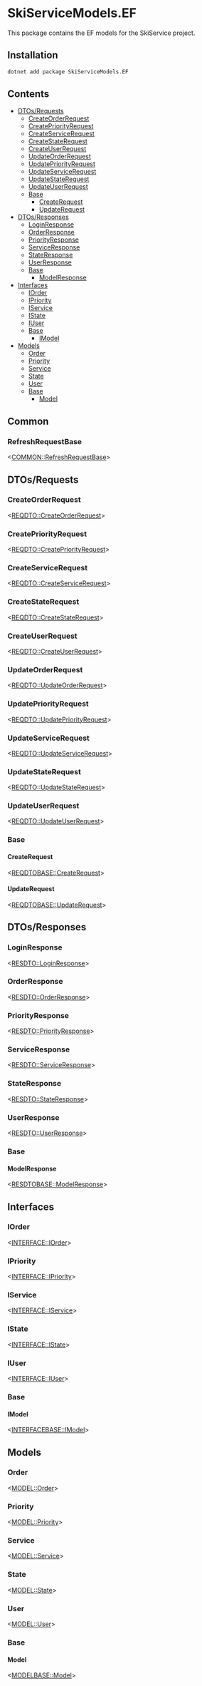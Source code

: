 ﻿# SkiServiceModels.EF

This package contains the EF models for the SkiService project.

## Installation

```bash
dotnet add package SkiServiceModels.EF
```

## Contents

<!--TOC-->
  - [DTOs/Requests](#dtosrequests)
    - [CreateOrderRequest](#createorderrequest)
    - [CreatePriorityRequest](#createpriorityrequest)
    - [CreateServiceRequest](#createservicerequest)
    - [CreateStateRequest](#createstaterequest)
    - [CreateUserRequest](#createuserrequest)
    - [UpdateOrderRequest](#updateorderrequest)
    - [UpdatePriorityRequest](#updatepriorityrequest)
    - [UpdateServiceRequest](#updateservicerequest)
    - [UpdateStateRequest](#updatestaterequest)
    - [UpdateUserRequest](#updateuserrequest)
    - [Base](#base)
      - [CreateRequest](#createrequest)
      - [UpdateRequest](#updaterequest)
  - [DTOs/Responses](#dtosresponses)
    - [LoginResponse](#loginresponse)
    - [OrderResponse](#orderresponse)
    - [PriorityResponse](#priorityresponse)
    - [ServiceResponse](#serviceresponse)
    - [StateResponse](#stateresponse)
    - [UserResponse](#userresponse)
    - [Base](#base)
      - [ModelResponse](#modelresponse)
  - [Interfaces](#interfaces)
    - [IOrder](#iorder)
    - [IPriority](#ipriority)
    - [IService](#iservice)
    - [IState](#istate)
    - [IUser](#iuser)
    - [Base](#base)
      - [IModel](#imodel)
  - [Models](#models)
    - [Order](#order)
    - [Priority](#priority)
    - [Service](#service)
    - [State](#state)
    - [User](#user)
    - [Base](#base)
      - [Model](#model)
<!--/TOC-->

## Common

### RefreshRequestBase
<<COMMON::RefreshRequestBase>>

## DTOs/Requests

### CreateOrderRequest
<<REQDTO::CreateOrderRequest>>

### CreatePriorityRequest
<<REQDTO::CreatePriorityRequest>>

### CreateServiceRequest
<<REQDTO::CreateServiceRequest>>

### CreateStateRequest
<<REQDTO::CreateStateRequest>>

### CreateUserRequest
<<REQDTO::CreateUserRequest>>

### UpdateOrderRequest
<<REQDTO::UpdateOrderRequest>>

### UpdatePriorityRequest
<<REQDTO::UpdatePriorityRequest>>

### UpdateServiceRequest
<<REQDTO::UpdateServiceRequest>>

### UpdateStateRequest
<<REQDTO::UpdateStateRequest>>

### UpdateUserRequest
<<REQDTO::UpdateUserRequest>>

### Base

#### CreateRequest
<<REQDTOBASE::CreateRequest>>

#### UpdateRequest
<<REQDTOBASE::UpdateRequest>>

## DTOs/Responses

### LoginResponse
<<RESDTO::LoginResponse>>

### OrderResponse
<<RESDTO::OrderResponse>>

### PriorityResponse
<<RESDTO::PriorityResponse>>

### ServiceResponse
<<RESDTO::ServiceResponse>>

### StateResponse
<<RESDTO::StateResponse>>

### UserResponse
<<RESDTO::UserResponse>>

### Base

#### ModelResponse
<<RESDTOBASE::ModelResponse>>

## Interfaces

### IOrder
<<INTERFACE::IOrder>>

### IPriority
<<INTERFACE::IPriority>>

### IService
<<INTERFACE::IService>>

### IState
<<INTERFACE::IState>>

### IUser
<<INTERFACE::IUser>>

### Base

#### IModel
<<INTERFACEBASE::IModel>>

## Models

### Order
<<MODEL::Order>>

### Priority
<<MODEL::Priority>>

### Service
<<MODEL::Service>>

### State
<<MODEL::State>>

### User
<<MODEL::User>>

### Base

#### Model
<<MODELBASE::Model>>